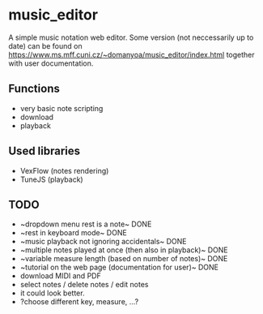 # music_editor
A simple music notation web editor. Some version (not neccessarily up to date) can be found on https://www.ms.mff.cuni.cz/~domanyoa/music_editor/index.html together with user documentation.

## Functions
- very basic note scripting
- download
- playback

## Used libraries
- VexFlow (notes rendering)
- TuneJS (playback)

## TODO
- ~dropdown menu rest is a note~ DONE
- ~rest in keyboard mode~ DONE
- ~music playback not ignoring accidentals~ DONE
- ~multiple notes played at once (then also in playback)~ DONE
- ~variable measure length (based on number of notes)~ DONE
- ~tutorial on the web page (documentation for user)~ DONE
- download MIDI and PDF
- select notes / delete notes / edit notes
- it could look better.
- ?choose different key, measure, ...?
